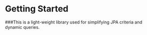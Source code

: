 # Getting Started

###This is a light-weight library used for simplifying JPA criteria and dynamic queries.

